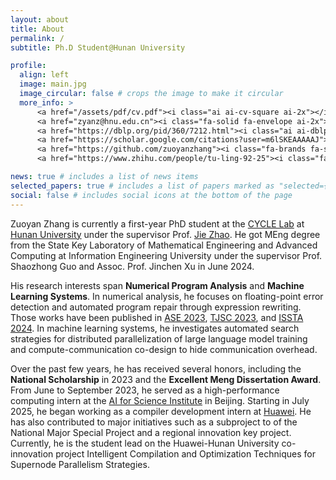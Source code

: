 ```yaml
---
layout: about
title: About
permalink: /
subtitle: Ph.D Student@Hunan University

profile:
  align: left
  image: main.jpg
  image_circular: false # crops the image to make it circular
  more_info: >
      <a href="/assets/pdf/cv.pdf"><i class="ai ai-cv-square ai-2x"></i></a>
      <a href="zyanz@hnu.edu.cn"><i class="fa-solid fa-envelope ai-2x"></i></a>
      <a href="https://dblp.org/pid/360/7212.html"><i class="ai ai-dblp ai-2x"></i></a>
      <a href="https://scholar.google.com/citations?user=m6lSKEAAAAAJ"><i class="ai ai-google-scholar-square ai-2x"></i></a>
      <a href="https://github.com/zuoyanzhang"><i class="fa-brands fa-square-github fa-2x"></i></a>
      <a href="https://www.zhihu.com/people/tu-ling-92-25"><i class="fa-brands fa-zhihu fa-2x"></i></a>

news: true # includes a list of news items
selected_papers: true # includes a list of papers marked as "selected={true}"
social: false # includes social icons at the bottom of the page
---
```


Zuoyan Zhang is currently a first-year PhD student at the [CYCLE Lab](https://cyclelaboratory.github.io/) at [Hunan University](https://www.hnu.edu.cn/index.htm) under the supervisor Prof. [Jie Zhao](https://yaozhujia.github.io/). He got MEng degree from the State Key Laboratory of Mathematical Engineering and Advanced Computing at Information Engineering University under the supervisor Prof. Shaozhong Guo and Assoc. Prof. Jinchen Xu in June 2024. 

His research interests span **Numerical Program Analysis** and **Machine Learning Systems**. In numerical analysis, he focuses on floating-point error detection and automated program repair through expression rewriting. Those works have been published in [ASE 2023](https://ieeexplore.ieee.org/document/10298397), [TJSC 2023](https://link.springer.com/article/10.1007/s11227-023-05523-6), and [ISSTA 2024](https://dl.acm.org/doi/10.1145/3650212.3680378). In machine learning systems, he investigates automated search strategies for distributed parallelization of large language model training and compute-communication co-design to hide communication overhead.

Over the past few years, he has received several honors, including the **National Scholarship** in 2023 and the **Excellent Meng Dissertation Award**. From June to September 2023, he served as a high-performance computing intern at the [AI for Science Institute](https://www.aisi.ac.cn/#/) in Beijing. Starting in July 2025, he began working as a compiler development intern at [Huawei](https://www.huawei.com/en/corporate-information). He has also contributed to major initiatives such as a subproject to of the National Major Special Project and a regional innovation key project. Currently, he is the student lead on the Huawei-Hunan University co-innovation project Intelligent Compilation and Optimization Techniques for Supernode Parallelism Strategies. 
